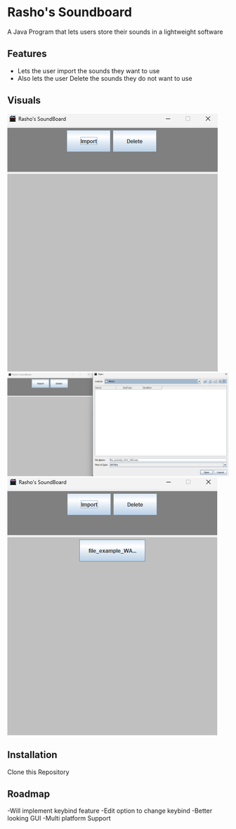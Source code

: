 # Rasho's Soundboard

A Java Program that lets users store their sounds in a lightweight software 


## Features 
- Lets the user import the sounds they want to use 
- Also lets the user Delete the sounds they do not want to use 


## Visuals 
![alt text](image.png)
![alt text](image-1.png)
![alt text](image-2.png)


## Installation

Clone this Repository 


## Roadmap 

-Will implement keybind feature 
-Edit option to change keybind 
-Better looking GUI 
-Multi platform Support 


